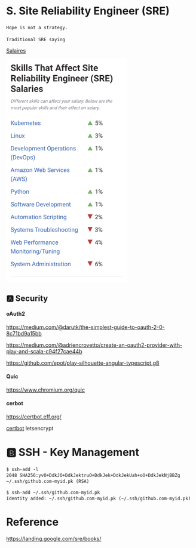 # S. Site Reliability Engineer (SRE)


    Hope is not a strategy.

    Traditional SRE saying


[Salaires](https://www.payscale.com/research/US/Job=Site_Reliability_Engineer_(SRE)/Salary)

<img src="images/SRE-Skills.png" width=323 height=597></img>

## :a: Security

#### oAuth2

https://medium.com/@darutk/the-simplest-guide-to-oauth-2-0-8c71bd9a15bb

https://medium.com/@adriencrovetto/create-an-oauth2-provider-with-play-and-scala-c94f27cae44b


https://github.com/epot/play-silhouette-angular-typescript.g8

#### Quic

https://www.chromium.org/quic


#### cerbot

https://certbot.eff.org/

[certbot](certbot) letsencrypt


# :b: SSH - Key Management

```
$ ssh-add -l
2048 SHA256:yvO+DdkJO+DdkJektruO+DdkJek+DdkJekUah+oO+DdkJekNjBBZg ~/.ssh/github.com-myid.pk (RSA)

```

```
$ ssh-add ~/.ssh/github.com-myid.pk 
Identity added: ~/.ssh/github.com-myid.pk (~/.ssh/github.com-myid.pk)
```


# Reference

https://landing.google.com/sre/books/



